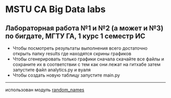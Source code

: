 # MSTU CA Big Data labs

## Лабораторная работа №1 и №2 (а может и №3) по бигдате, МГТУ ГА, 1 курс 1 семестр ИС

* Чтобы посмотреть результаты выполнения всего достаточно открыть папку results где находятся скрины графиков 
* Чтобы сгенерировать только графики сначала скачайте все файлы и сохраните их в соответствии с тем как они лежат на гитхабе затем запустите файл analytics.py и вуаля 
* Чтобы создать новую таблицу запустите main.py
---
использован модуль [random_names](https://github.com/navchandar/Python-Random-Name-Generator)
